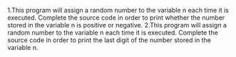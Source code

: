 1.This program will assign a random number to the variable n each time it is executed. Complete the source code in order to print whether the number stored in the variable n is positive or negative.
2.This program will assign a random number to the variable n each time it is executed. Complete the source code in order to print the last digit of the number stored in the variable n.

